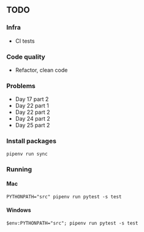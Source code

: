 ## TODO

### Infra

* CI tests

### Code quality

* Refactor, clean code

### Problems

* Day 17 part 2
* Day 22 part 1
* Day 22 part 2
* Day 24 part 2
* Day 25 part 2

### Install packages

`pipenv run sync`

### Running

#### Mac

`PYTHONPATH="src" pipenv run pytest -s test`

#### Windows

`$env:PYTHONPATH="src"; pipenv run pytest -s test`

